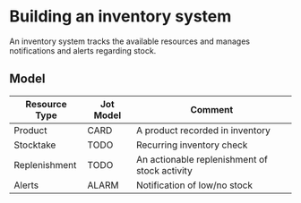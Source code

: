 # Building an inventory system

An inventory system tracks the available resources and manages notifications
and alerts regarding stock.

## Model

| Resource Type | Jot Model | Comment                                       |
|---------------|-----------|-----------------------------------------------|
| Product       | CARD      | A product recorded in inventory               |
| Stocktake     | TODO      | Recurring inventory check                     |
| Replenishment | TODO      | An actionable replenishment of stock activity |
| Alerts        | ALARM     | Notification of low/no stock                  |
